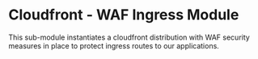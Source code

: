 # Cloudfront - WAF Ingress Module

This sub-module instantiates a cloudfront distribution with WAF security measures in place to protect ingress routes to our applications.
